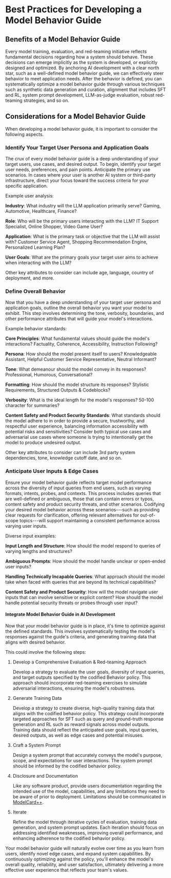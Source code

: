 # Best Practices for Developing a Model Behavior Guide

## Benefits of a Model Behavior Guide

Every model training, evaluation, and red-teaming initiative reflects fundamental decisions regarding how a system should behave.
These decisions can emerge implicitly as the system is developed, or explicitly designed and optimized.
By anchoring AI development with a clear north star, such as a well-defined model behavior guide, we can effectively steer behavior to meet application needs.
After the behavior is defined, you can systematically optimize a model behavior guide through various techniques such as synthetic data generation and curation, alignment that includes SFT and RL, system prompt development, LLM-as-judge evaluation, robust red-teaming strategies, and so on.

## Considerations for a Model Behavior Guide

When developing a model behavior guide, it is important to consider the following aspects.

### Identify Your Target User Persona and Application Goals

The crux of every model behavior guide is a deep understanding of your target users, use cases, and desired output.
To begin, identify your target user needs, preferences, and pain points.
Anticipate the primary use scenarios.
In cases where your user is another AI system or third-party infrastructure, direct your focus toward the success criteria for your specific application.

Example user analysis:

**Industry**: What industry will the LLM application primarily serve?
Gaming, Automotive, Healthcare, Finance?

**Role**: Who will be the primary users interacting with the LLM?
IT Support Specialist, Online Shopper, Video Game User?

**Application**: What is the primary task or objective that the LLM will assist with?
Customer Service Agent, Shopping Recommendation Engine, Personalized Learning Plan?

**User Goals**: What are the primary goals your target user aims to achieve when interacting with the LLM?

Other key attributes to consider can include age, language, country of deployment, and more.

### Define Overall Behavior

Now that you have a deep understanding of your target user persona and application goals, outline the overall behavior you want your model to exhibit.
This step involves determining the tone, verbosity, boundaries, and other performance attributes that will guide your model's interactions.

Example behavior standards:

**Core Principles**: What fundamental values should guide the model's interactions?
Factuality, Coherence, Accessibility, Instruction Following?

**Persona**: How should the model present itself to users?
Knowledgeable Assistant, Helpful Customer Service Representative, Neutral Informant?

**Tone**: What demeanour should the model convey in its responses?
Professional, Humorous, Conversational?

**Formatting**: How should the model structure its responses?
Stylistic Requirements, Structured Outputs & Codeblocks?

**Verbosity**: What is the ideal length for the model's responses?
50-100 character for summaries?

**Content Safety and Product Security Standards**: What standards should the model adhere to in order to provide a secure, trustworthy, and respectful user experience, balancing information accessibility with potential risks and sensitivities? Consider both typical use cases and adversarial use cases where someone is trying to intentionally get the model to produce undesired output.

Other key attributes to consider can include 3rd party system dependencies, tone, knowledge cutoff date, and so on.

### Anticipate User Inputs & Edge Cases

Ensure your model behavior guide reflects target model performance across the diversity of input queries from end users, such as varying formats, intents, probes, and contexts.
This process includes queries that are well-defined or ambiguous, those that can contain errors or typos, content safety and product security threats, and other scenarios.
Codifying your desired model behavior across these scenarios---such as providing clear requests for clarification, offering relevant alternatives for out-of-scope topics---will support maintaining a consistent performance across varying user inputs.

Diverse input examples:

**Input Length and Structure**: How should the model respond to queries of varying lengths and structures?

**Ambiguous Prompts**: How should the model handle unclear or open-ended user inputs?

**Handling Technically Incapable Queries**: What approach should the model take when faced with queries that are beyond its technical capabilities?

**Content Safety and Product Security**: How will the model navigate user inputs that can involve sensitive or explicit content?
How should the model handle potential security threats or probes through user input?

#### Integrate Model Behavior Guide in AI Development

Now that your model behavior guide is in place, it's time to optimize against the defined standards.
This involves systematically testing the model's responses against the guide's criteria, and generating training data that aligns with desired behavior.

This could involve the following steps:

1. Develop a Comprehensive Evaluation & Red-teaming Approach

   Develop a strategy to evaluate the user goals, diversity of input queries, and target outputs specified by the codified Behavior policy.
   This approach should incorporate red-teaming exercises to simulate adversarial interactions, ensuring the model's robustness.

1. Generate Training Data

   Develop a strategy to create diverse, high-quality training data that aligns with the codified behavior policy.
   This strategy could incorporate targeted approaches for SFT such as query and ground-truth response generation and RL such as reward signals across model outputs.
   Training data should reflect the anticipated user goals, input queries, desired outputs, as well as edge cases and potential misuses.

1. Craft a System Prompt

   Design a system prompt that accurately conveys the model's purpose, scope, and expectations for user interactions.
   The system prompt should be informed by the codified behavior policy.

1. Disclosure and Documentation

   Like any software product, provide users documentation regarding the intended use of the model, capabilities, and any limitations they need to be aware of prior to deployment.
   Limitations should be communicated in [ModelCard++](https://developer.nvidia.com/blog/enhancing-ai-transparency-and-ethical-considerations-with-model-card/).

1. Iterate

   Refine the model through iterative cycles of evaluation, training data generation, and system prompt updates.
   Each iteration should focus on addressing identified weaknesses, improving overall performance, and enhancing adherence to the codified behavior policy.

Your model behavior guide will naturally evolve over time as you learn from users, identify novel edge cases, and expand system capabilities.
By continuously optimizing against the policy, you'll enhance the model's overall quality, reliability, and user satisfaction, ultimately delivering a more effective user experience that reflects your team's values.
